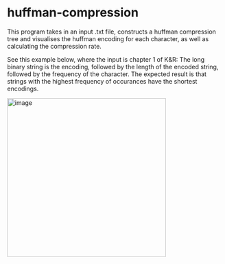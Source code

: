 # huffman-compression

This program takes in an input .txt file, constructs a huffman compression tree and visualises the huffman encoding for each character, as well as calculating the compression rate.

See this example below, where the input is chapter 1 of K&R:
The long binary string is the encoding, followed by the length of the encoded string, followed by the frequency of the character. 
The expected result is that strings with the highest frequency of occurances have the shortest encodings.

<img width="370" alt="image" src="https://github.com/user-attachments/assets/afd715e0-ab64-4d4b-ba6d-b22e17819a95" />
